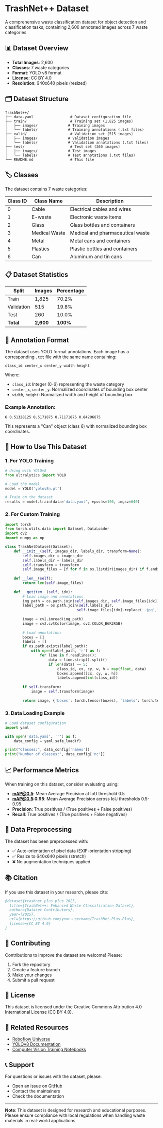 # TrashNet++ Dataset

A comprehensive waste classification dataset for object detection and classification tasks, containing 2,600 annotated images across 7 waste categories.

## 📊 Dataset Overview

- **Total Images**: 2,600
- **Classes**: 7 waste categories
- **Format**: YOLO v8 format
- **License**: CC BY 4.0
- **Resolution**: 640x640 pixels (resized)

## 🗂️ Dataset Structure

```
TrashNet++/
├── data.yaml                 # Dataset configuration file
├── train/                    # Training set (1,825 images)
│   ├── images/              # Training images
│   └── labels/              # Training annotations (.txt files)
├── valid/                    # Validation set (515 images)
│   ├── images/              # Validation images
│   └── labels/              # Validation annotations (.txt files)
├── test/                     # Test set (260 images)
│   ├── images/              # Test images
│   └── labels/              # Test annotations (.txt files)
└── README.md                 # This file
```

## 🏷️ Classes

The dataset contains 7 waste categories:

| Class ID | Class Name | Description |
|----------|------------|-------------|
| 0 | Cable | Electrical cables and wires |
| 1 | E-waste | Electronic waste items |
| 2 | Glass | Glass bottles and containers |
| 3 | Medical Waste | Medical and pharmaceutical waste |
| 4 | Metal | Metal cans and containers |
| 5 | Plastics | Plastic bottles and containers |
| 6 | Can | Aluminum and tin cans |

## 📋 Dataset Statistics

| Split | Images | Percentage |
|-------|--------|------------|
| Train | 1,825 | 70.2% |
| Validation | 515 | 19.8% |
| Test | 260 | 10.0% |
| **Total** | **2,600** | **100%** |

## 🔧 Annotation Format

The dataset uses YOLO format annotations. Each image has a corresponding `.txt` file with the same name containing:

```
class_id center_x center_y width height
```

Where:
- `class_id`: Integer (0-6) representing the waste category
- `center_x`, `center_y`: Normalized coordinates of bounding box center
- `width`, `height`: Normalized width and height of bounding box

### Example Annotation:
```
6 0.51328125 0.5171875 0.71171875 0.84296875
```
This represents a "Can" object (class 6) with normalized bounding box coordinates.

## 🚀 How to Use This Dataset

### 1. For YOLO Training

```python
# Using with YOLOv8
from ultralytics import YOLO

# Load the model
model = YOLO('yolov8n.pt')

# Train on the dataset
results = model.train(data='data.yaml', epochs=100, imgsz=640)
```

### 2. For Custom Training

```python
import torch
from torch.utils.data import Dataset, DataLoader
import cv2
import numpy as np

class TrashNetDataset(Dataset):
    def __init__(self, images_dir, labels_dir, transform=None):
        self.images_dir = images_dir
        self.labels_dir = labels_dir
        self.transform = transform
        self.image_files = [f for f in os.listdir(images_dir) if f.endswith('.jpg')]
    
    def __len__(self):
        return len(self.image_files)
    
    def __getitem__(self, idx):
        # Load image and annotations
        img_path = os.path.join(self.images_dir, self.image_files[idx])
        label_path = os.path.join(self.labels_dir, 
                                 self.image_files[idx].replace('.jpg', '.txt'))
        
        image = cv2.imread(img_path)
        image = cv2.cvtColor(image, cv2.COLOR_BGR2RGB)
        
        # Load annotations
        boxes = []
        labels = []
        if os.path.exists(label_path):
            with open(label_path, 'r') as f:
                for line in f.readlines():
                    data = line.strip().split()
                    if len(data) == 5:
                        class_id, cx, cy, w, h = map(float, data)
                        boxes.append([cx, cy, w, h])
                        labels.append(int(class_id))
        
        if self.transform:
            image = self.transform(image)
            
        return image, {'boxes': torch.tensor(boxes), 'labels': torch.tensor(labels)}
```

### 3. Data Loading Example

```python
# Load dataset configuration
import yaml

with open('data.yaml', 'r') as f:
    data_config = yaml.safe_load(f)

print("Classes:", data_config['names'])
print("Number of classes:", data_config['nc'])
```

## 📈 Performance Metrics

When training on this dataset, consider evaluating using:

- **mAP@0.5**: Mean Average Precision at IoU threshold 0.5
- **mAP@0.5:0.95**: Mean Average Precision across IoU thresholds 0.5-0.95
- **Precision**: True positives / (True positives + False positives)
- **Recall**: True positives / (True positives + False negatives)

## 🔄 Data Preprocessing

The dataset has been preprocessed with:
- ✅ Auto-orientation of pixel data (EXIF-orientation stripping)
- ✅ Resize to 640x640 pixels (stretch)
- ❌ No augmentation techniques applied

## 📚 Citation

If you use this dataset in your research, please cite:

```bibtex
@dataset{trashnet_plus_plus_2025,
  title={TrashNet++: Enhanced Waste Classification Dataset},
  author={Dataset Contributors},
  year={2025},
  url={https://github.com/your-username/TrashNet-Plus-Plus},
  license={CC BY 4.0}
}
```

## 🤝 Contributing

Contributions to improve the dataset are welcome! Please:

1. Fork the repository
2. Create a feature branch
3. Make your changes
4. Submit a pull request

## 📄 License

This dataset is licensed under the Creative Commons Attribution 4.0 International License (CC BY 4.0).

## 🔗 Related Resources

- [Roboflow Universe](https://universe.roboflow.com/code2gether/west-classification-gfnpa/dataset/3)
- [YOLOv8 Documentation](https://docs.ultralytics.com/)
- [Computer Vision Training Notebooks](https://github.com/roboflow/notebooks)

## 📞 Support

For questions or issues with the dataset, please:
- Open an issue on GitHub
- Contact the maintainers
- Check the documentation

---

**Note**: This dataset is designed for research and educational purposes. Please ensure compliance with local regulations when handling waste materials in real-world applications.
